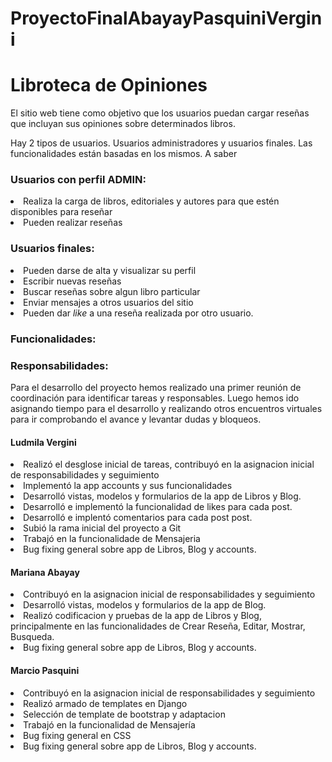 # ProyectoFinalAbayayPasquiniVergini

<h1>Libroteca de Opiniones</h1>

El sitio web tiene como objetivo que los usuarios puedan cargar reseñas que incluyan sus opiniones sobre determinados libros.

Hay 2 tipos de usuarios. Usuarios administradores y usuarios finales. Las funcionalidades están basadas en los mismos. A saber

<h3>Usuarios con perfil ADMIN:</h3>

  <li>Realiza la carga de libros, editoriales y autores para que estén disponibles para reseñar</li>
  <li>Pueden realizar reseñas</li>
 
<h3> Usuarios finales:</h3>
<li>Pueden darse de alta y visualizar su perfil</li>
<li>Escribir nuevas reseñas</li>
<li>Buscar reseñas sobre algun libro particular</li>
<li>Enviar mensajes a otros usuarios del sitio</li>
<li>Pueden dar <i>like</i> a una reseña realizada por otro usuario.
  
  <h3>Funcionalidades:</h3>
  
  <h3>Responsabilidades:</h3>
 <p>Para el desarrollo del proyecto hemos realizado una primer reunión de coordinación para identificar tareas y responsables. Luego hemos ido asignando tiempo para el desarrollo y realizando otros encuentros virtuales para ir comprobando el avance y levantar dudas y bloqueos.</p>
  <h4>Ludmila Vergini</h4>
  <li>Realizó el desglose inicial de tareas, contribuyó en la asignacion inicial de responsabilidades y seguimiento</li>
  <li>Implementó la app accounts y sus funcionalidades </i>
  <li>Desarrolló vistas, modelos y formularios de la app de Libros y Blog.</li>
  <li>Desarrolló e implementó la funcionalidad de likes para cada post.</li>
  <li>Desarrolló e implentó comentarios para cada post post.</li>
  <li>Subió la rama inicial del proyecto a Git</li>
  <li>Trabajó en la funcionalidade de Mensajeria</li>
  <li>Bug fixing general sobre app de Libros, Blog y accounts.</li>

  <h4>Mariana Abayay</h4>
  <li>Contribuyó en la asignacion inicial de responsabilidades y seguimiento</li>
  <li>Desarrolló vistas, modelos y formularios de la app de Blog.</li>
  <li>Realizó codificacion y pruebas de la app de Libros y Blog, principalmente en las funcionalidades de Crear Reseña, Editar, Mostrar, Busqueda.</li>
  <li>Bug fixing general sobre app de Libros, Blog y accounts.</li>
  
  <h4>Marcio Pasquini</h4>
  <li>Contribuyó en la asignacion inicial de responsabilidades y seguimiento</li>
  <li>Realizó armado de templates en Django</li>
  <li>Selección de template de bootstrap y adaptacion</li>
  <li>Trabajó en la funcionalidad de Mensajería</li>
  <li>Bug fixing general en CSS</li>
  <li>Bug fixing general sobre app de Libros, Blog y accounts.</li>
